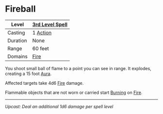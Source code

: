 # Fireball

| Level    | [3rd Level Spell](3rd%20Level%20Spells.md)          |
| -------- | --------------------------------------------------- |
| Casting  | 1 [Action](../../../../Game%20Procedures/Core%20Procedures/Action.md) |
| Duration | None                                                |
| Range    | 60 feet                                             |
| Domains  | [Fire](../../Spell%20Domains/Fire.md)            |

You shoot small ball of flame to a point you can see in range. It explodes, creating a 15 foot [Aura](../../Areas%20of%20Effect/Aura.md).

Affected targets take 4d6 [Fire](../../../../Game%20Procedures/Combat/Damage%20Types/Fire.md) damage.

Flammable objects that are not worn or carried start [Burning](../../../../Game%20Procedures/Hazards/Environmental%20Hazards.md#Burning) on [Fire](../../../../Game%20Procedures/Combat/Damage%20Types/Fire.md).

---
*Upcast: Deal an additional 1d6 damage per spell level*
